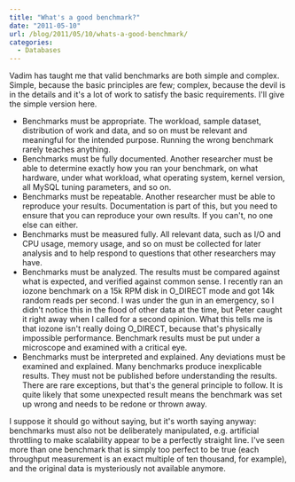 ```yaml
---
title: "What's a good benchmark?"
date: "2011-05-10"
url: /blog/2011/05/10/whats-a-good-benchmark/
categories:
  - Databases
---
```

Vadim has taught me that valid benchmarks are both simple and complex. Simple, because the basic principles are few; complex, because the devil is in the details and it's a lot of work to satisfy the basic requirements. I'll give the simple version here.

*   Benchmarks must be appropriate. The workload, sample dataset, distribution of work and data, and so on must be relevant and meaningful for the intended purpose. Running the wrong benchmark rarely teaches anything.
*   Benchmarks must be fully documented. Another researcher must be able to determine exactly how you ran your benchmark, on what hardware, under what workload, what operating system, kernel version, all MySQL tuning parameters, and so on.
*   Benchmarks must be repeatable. Another researcher must be able to reproduce your results. Documentation is part of this, but you need to ensure that you can reproduce your own results. If you can't, no one else can either.
*   Benchmarks must be measured fully. All relevant data, such as I/O and CPU usage, memory usage, and so on must be collected for later analysis and to help respond to questions that other researchers may have.
*   Benchmarks must be analyzed. The results must be compared against what is expected, and verified against common sense. I recently ran an iozone benchmark on a 15k RPM disk in O\_DIRECT mode and got 14k random reads per second. I was under the gun in an emergency, so I didn't notice this in the flood of other data at the time, but Peter caught it right away when I called for a second opinion. What this tells me is that iozone isn't really doing O\_DIRECT, because that's physically impossible performance. Benchmark results must be put under a microscope and examined with a critical eye.
*   Benchmarks must be interpreted and explained. Any deviations must be examined and explained. Many benchmarks produce inexplicable results. They must not be published before understanding the results. There are rare exceptions, but that's the general principle to follow. It is quite likely that some unexpected result means the benchmark was set up wrong and needs to be redone or thrown away.

I suppose it should go without saying, but it's worth saying anyway: benchmarks must also not be deliberately manipulated, e.g. artificial throttling to make scalability appear to be a perfectly straight line. I've seen more than one benchmark that is simply too perfect to be true (each throughput measurement is an exact multiple of ten thousand, for example), and the original data is mysteriously not available anymore.


